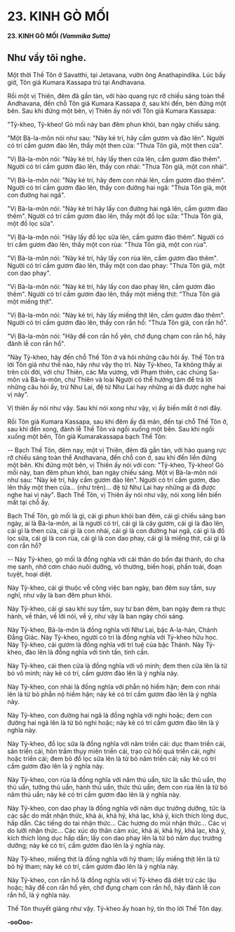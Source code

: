 # 23. KINH GÒ MỐI

**23. KINH GÒ MỐI**
***(Vammika Sutta)***

## Như vầy tôi nghe.

Một thời Thế Tôn ở Savatthi, tại Jetavana, vườn ông Anathapindika. Lúc bấy giờ, Tôn giả Kumara
Kassapa trú tại Andhavana.

Rồi một vị Thiên, đêm đã gần tàn, với hào quang rực rỡ chiếu sáng toàn thể Andhavana, đến chỗ Tôn
giả Kumara Kassapa ở, sau khi đến, bèn đứng một bên. Sau khi đứng một bên, vị Thiên ấy nói với Tôn
giả Kumara Kassapa:

"Tỷ-kheo, Tỷ-kheo! Gò mối này ban đêm phun khói, ban ngày chiếu sáng.

"Một Bà-la-môn nói như sau: "Này kẻ trí, hãy cầm gươm và đào lên". Người có trí cầm gươm đào lên,
thấy một then cửa: "Thưa Tôn giả, một then cửa".

"Vị Bà-la-môn nói: "Này kẻ trí, hãy lấy then cửa lên, cầm gươm đào thêm". Người có trí cầm gươm đào
lên, thấy con nhái: "Thưa Tôn giả, một con nhái".

"Vị Bà-la-môn nói: "Này kẻ trí, hãy đem con nhái lên, cầm gươm đào thêm". Người có trí cầm gươm
đào lên, thấy con đường hai ngã: "Thưa Tôn giả, một con đường hai ngã".

"Vị Bà-la-môn nói: "Này kẻ trí hãy lấy con đường hai ngã lên, cầm gươm đào thêm". Người có trí cầm
gươm đào lên, thấy một đồ lọc sữa: "Thưa Tôn giả, một đồ lọc sữa".

"Vị Bà-la-môn nói: "Hãy lấy đồ lọc sữa lên, cầm gươm đào thêm". Người có trí cầm gươm đào lên, thấy
một con rùa: "Thưa Tôn giả, một con rùa".

"Vị Bà-la-môn nói: "Này kẻ trí, hãy lấy con rùa lên, cầm gươm đào thêm". Người có trí cầm gươm đào
lên, thấy một con dao phay: "Thưa Tôn giả, một con dao phay".

"Vị Bà-la-môn nói: "Này kẻ trí, hãy lấy con dao phay lên, cầm gươm đào thêm". Người có trí cầm gươm
đào lên, thấy một miếng thịt: "Thưa Tôn giả một miếng thịt".

"Vị Bà-la-môn nói: "Này kẻ trí, hãy lấy miếng thịt lên, cầm gươm đào thêm". Người có trí cầm gươm
đào lên, thấy con rắn hổ: "Thưa Tôn giả, con rắn hổ".

"Vị Bà-la-môn nói: "Hãy để con rắn hổ yên, chớ đụng chạm con rắn hổ, hãy đảnh lễ con rắn hổ".

"Này Tỷ-kheo, hãy đến chỗ Thế Tôn ở và hỏi những câu hỏi ấy. Thế Tôn trả lời Tôn giả như thế nào,
hãy như vậy thọ trì. Này Tỷ-kheo, Ta không thấy ai trên cõi đời, với chư Thiên, các Ma vương, với
Phạm thiên, các chúng Sa-môn và Bà-la-môn, chư Thiên và loài Người có thể hướng tâm để trả lời
những câu hỏi ấy, trừ Như Lai, đệ tử Như Lai hay những ai đã được nghe hai vị này".

Vị thiên ấy nói như vậy. Sau khi nói xong như vậy, vị ấy biến mất ở nơi đây.

Rồi Tôn giả Kumara Kassapa, sau khi đêm ấy đã mãn, đến tại chỗ Thế Tôn ở, sau khi đến xong, đảnh lễ
Thế Tôn và ngồi xuống một bên. Sau khi ngồi xuống một bên, Tôn giả Kumarakassapa bạch Thế Tôn:

-- Bạch Thế Tôn, đêm nay, một vị Thiên, đêm đã gần tàn, với hào quang rực rỡ chiếu sáng toàn thể
Andhavana, đến chỗ con ở, sau khi đến liền đứng một bên. Khi đứng một bên, vị Thiên ấy nói với con:
"Tỷ-kheo, Tỷ-kheo! Gò mối này, ban đêm phun khói, ban ngày chiếu sáng. Một vị Bà-la-môn nói như
sau: "Này kẻ trí, hãy cầm gươm đào lên". Người có trí cầm gươm, đào lên thấy một then cửa... (như
trên)... đệ tử Như Lai hay những ai đã được nghe hai vị này". Bạch Thế Tôn, vị Thiên ấy nói như vậy,
nói xong liền biến mất tại chỗ ấy.

Bạch Thế Tôn, gò mối là gì, cái gì phun khói ban đêm, cái gì chiếu sáng ban ngày, ai là Bà-la-môn, ai là
người có trí, cái gì là cây gươm, cái gì là đào lên, cái gì là then cửa, cái gì là con nhái, cái gì là con
đường hai ngã, cái gì là đồ lọc sữa, cái gì là con rùa, cái gì là con dao phay, cái gì là miếng thịt, cái gì là
con rắn hổ?

-- Này Tỷ-kheo, gò mối là đồng nghĩa với cái thân do bốn đại thành, do cha mẹ sanh, nhờ cơm cháo
nuôi dưỡng, vô thường, biến hoại, phấn toái, đoạn tuyệt, hoại diệt.

Này Tỷ-kheo, cái gì thuộc về công việc ban ngày, ban đêm suy tầm, suy nghĩ, như vậy là ban đêm phun
khói.

Này Tỷ-kheo, cái gì sau khi suy tầm, suy tư ban đêm, ban ngày đem ra thực hành, về thân, về lời nói, về
ý, như vậy là ban ngày chói sáng.

Này Tỷ-kheo, Bà-la-môn là đồng nghĩa với Như Lai, bậc A-la-hán, Chánh Ðẳng Giác. Này Tỷ-kheo,
người có trí là đồng nghĩa với Tỷ-kheo hữu học. Này Tỷ-kheo, cái gươm là đồng nghĩa với trí tuệ của
bậc Thánh. Này Tỷ-kheo, đào lên là đồng nghĩa với tinh tấn, tinh cần.

Này Tỷ-kheo, cái then cửa là đồng nghĩa với vô minh; đem then cửa lên là từ bỏ vô minh; này kẻ có trí,
cầm gươm đào lên là ý nghĩa này.

Này Tỷ-kheo, con nhái là đồng nghĩa với phẫn nộ hiềm hận; đem con nhái lên là từ bỏ phẫn nộ hiềm
hận; này kẻ có trí cầm gươm đào lên là ý nghĩa này.

Này Tỷ-kheo, con đường hai ngã là đồng nghĩa với nghi hoặc; đem con đường hai ngã lên là từ bỏ nghi
hoặc; này kẻ có trí cầm gươm đào lên là ý nghĩa này.

Này Tỷ-kheo, đồ lọc sữa là đồng nghĩa với năm triền cái: dục tham triền cái, sân triền cái, hôn trầm thụy
miên triền cái, trạo cử hối quá triền cái, nghi hoặc triền cái; đem bỏ đồ lọc sữa lên là từ bỏ năm triền cái;
này kẻ có trí cầm gươm đào lên là ý nghĩa này.

Này Tỷ-kheo, con rùa là đồng nghĩa với năm thủ uẩn, tức là sắc thủ uẩn, thọ thủ uẩn, tưởng thủ uẩn,
hành thủ uẩn, thức thủ uẩn; đem con rùa lên là từ bỏ năm thủ uẩn; này kẻ có trí cầm gươm đào lên là ý
nghĩa này.

Này Tỷ-kheo, con dao phay là đồng nghĩa với năm dục trưởng dưỡng, tức là các sắc do mắt nhận thức,
khả ái, khả hỷ, khả lạc, khả ý, kích thích lòng dục, hấp dẫn. Các tiếng do tai nhận thức... Các hương do
mũi nhận thức... Các vị do lưỡi nhận thức... Các xúc do thân cảm xúc, khả ái, khả hỷ, khả lạc, khả ý,
kích thích lòng dục hấp dẫn; lấy con dao phay lên là từ bỏ năm dục trưởng dưỡng; này kẻ có trí, cầm
gươm đào lên là ý nghĩa này.

Này Tỷ-kheo, miếng thịt là đồng nghĩa với hỷ tham; lấy miếng thịt lên là từ bỏ hỷ tham; này kẻ có trí,
cầm gươm đào lên là ý nghĩa này.

Này Tỷ-kheo, con rắn hổ là đồng nghĩa với vị Tỷ-kheo đã diệt trừ các lậu hoặc; hãy để con rắn hổ yên,
chớ đụng chạm con rắn hổ, hãy đảnh lễ con rắn hổ, là ý nghĩa này.

Thế Tôn thuyết giảng như vậy. Tỷ-kheo ấy hoan hỷ, tín thọ lời Thế Tôn dạy.

**-ooOoo-**

